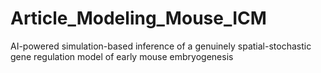 # Article_Modeling_Mouse_ICM
AI-powered simulation-based inference of a genuinely spatial-stochastic gene regulation model of early mouse embryogenesis

